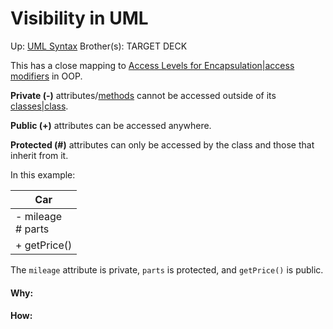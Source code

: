 # Visibility in UML

Up: [UML Syntax](uml_syntax)
Brother(s):
TARGET DECK

This has a close mapping to [Access Levels for Encapsulation|access modifiers](access_levels_for_encapsulation|access_modifiers) in OOP.

**Private (-)** attributes/[methods](methods) cannot be accessed outside of its [classes|class](classes|class).

**Public (+)** attributes can be accessed anywhere.

**Protected (#)** attributes can only be accessed by the class and those that inherit from it.

In this example:

| Car |
| ---- |
| - mileage<br># parts |
| + getPrice() |
The `mileage` attribute is private, `parts` is protected, and `getPrice()` is public.




































#### Why:
#### How:









